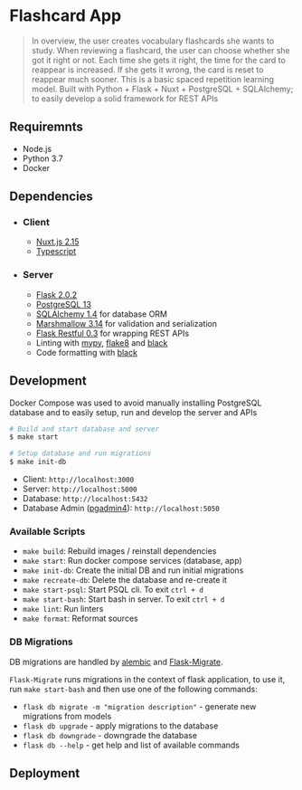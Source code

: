 # Flashcard App

>In overview, the user creates vocabulary flashcards she wants to study. When reviewing a flashcard, the user can choose whether she got it right or not. Each time she gets it right, the time for the card to reappear is increased. If she gets it wrong, the card is reset to reappear much sooner. This is a basic spaced repetition learning model.
>Built with Python + Flask + Nuxt + PostgreSQL + SQLAlchemy; to easily develop a solid framework for REST APIs

## Requiremnts
- Node.js
- Python 3.7
- Docker

## Dependencies
- ### Client
	- [Nuxt.js 2.15](https://nuxtjs.org/)
	- [Typescript](https://www.typescriptlang.org/)

- ### Server
	- [Flask 2.0.2](http://flask.pocoo.org/)
	- [PostgreSQL 13](https://www.postgresql.org/)
	- [SQLAlchemy 1.4](https://www.sqlalchemy.org/) for database ORM
	- [Marshmallow 3.14](https://marshmallow.readthedocs.io/) for validation and serialization
	- [Flask Restful 0.3](https://flask-restful.readthedocs.io/) for wrapping REST APIs
	- Linting with [mypy](http://mypy-lang.org/), [flake8](http://flake8.pycqa.org/en/latest/) and [black](https://github.com/ambv/black)
	- Code formatting with [black](https://github.com/ambv/black)

## Development
Docker Compose was used to avoid manually installing PostgreSQL database and to easily setup, run and develop the server and APIs

```sh
# Build and start database and server
$ make start

# Setup database and run migrations
$ make init-db

```
- Client: `http://localhost:3000`
- Server: `http://localhost:5000`
- Database: `http://localhost:5432`
- Database Admin ([pgadmin4](https://www.pgadmin.org/docs/pgadmin4/latest/getting_started.html)): `http://localhost:5050`

### Available Scripts
- `make build`: Rebuild images / reinstall dependencies
- `make start`: Run docker compose services (database, app)
- `make init-db`: Create the initial DB and run initial migrations
- `make recreate-db`: Delete the database and re-create it
- `make start-psql`: Start PSQL cli. To exit `ctrl + d`
- `make start-bash`: Start bash in server. To exit `ctrl + d`
- `make lint`: Run linters
- `make format`: Reformat sources

### DB Migrations
DB migrations are handled by [alembic](https://alembic.sqlalchemy.org/en/latest/autogenerate.html) and [Flask-Migrate](https://flask-migrate.readthedocs.io/en/latest/).

`Flask-Migrate` runs migrations in the context of flask application, to use it, run `make start-bash` and then use one of the following commands:

- `flask db migrate -m "migration description"` - generate new migrations from models
- `flask db upgrade` - apply migrations to the database
- `flask db downgrade` - downgrade the database
- `flask db --help` - get help and list of available commands


## Deployment
